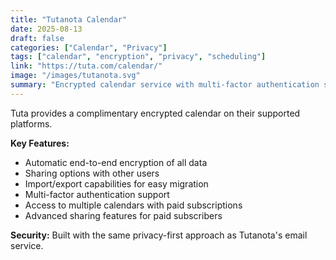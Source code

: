 ```yaml
---
title: "Tutanota Calendar"
date: 2025-08-13
draft: false
categories: ["Calendar", "Privacy"]
tags: ["calendar", "encryption", "privacy", "scheduling"]
link: "https://tuta.com/calendar/"
image: "/images/tutanota.svg"
summary: "Encrypted calendar service with multi-factor authentication support."
---
```


Tuta provides a complimentary encrypted calendar on their supported platforms.

**Key Features:**
- Automatic end-to-end encryption of all data
- Sharing options with other users
- Import/export capabilities for easy migration
- Multi-factor authentication support
- Access to multiple calendars with paid subscriptions
- Advanced sharing features for paid subscribers

**Security:** Built with the same privacy-first approach as Tutanota's email service.